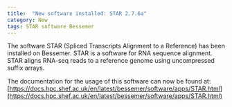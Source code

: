 ```yaml
---
title:  "New software installed: STAR 2.7.6a"
category: New
tags: STAR software Bessemer
---
```

The software STAR (Spliced Transcripts Alignment to a Reference) has been installed on Bessemer.
STAR is a software for RNA sequence alignment. STAR aligns RNA-seq reads to a reference genome using uncompressed suffix arrays.

The documentation for the usage of this software can now be found at: [https://docs.hpc.shef.ac.uk/en/latest/bessemer/software/apps/STAR.html](https://docs.hpc.shef.ac.uk/en/latest/bessemer/software/apps/STAR.html)